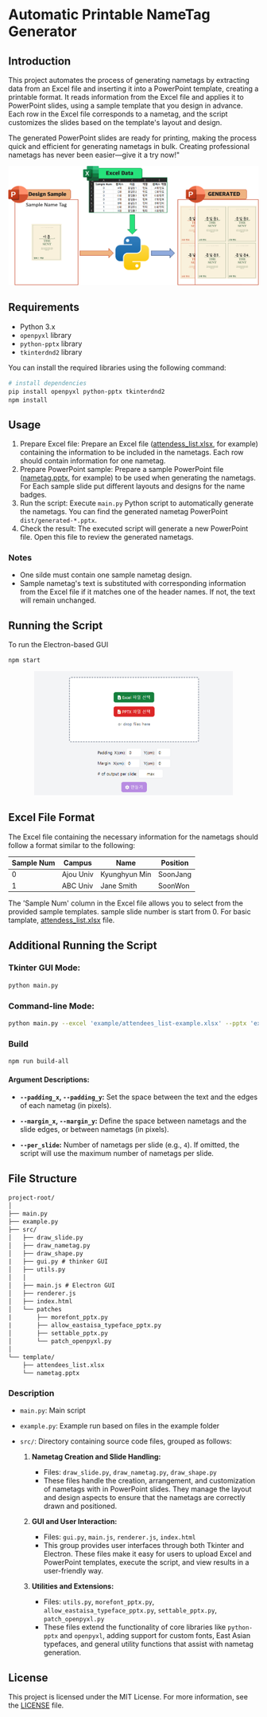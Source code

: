 # Automatic Printable NameTag Generator

## Introduction

This project automates the process of generating nametags by extracting data from an Excel file and inserting it into a PowerPoint template, creating a printable format. It reads information from the Excel file and applies it to PowerPoint slides, using a sample template that you design in advance. Each row in the Excel file corresponds to a nametag, and the script customizes the slides based on the template's layout and design.

The generated PowerPoint slides are ready for printing, making the process quick and efficient for generating nametags in bulk. Creating professional nametags has never been easier—give it a try now!"

![Automatic Printable NameTag Generator Introduction](img/introduction.png)

## Requirements

- Python 3.x
- `openpyxl` library
- `python-pptx` library
- `tkinterdnd2` library

You can install the required libraries using the following command:

```bash
# install dependencies
pip install openpyxl python-pptx tkinterdnd2
npm install
```

## Usage

1. Prepare Excel file: Prepare an Excel file ([attendess_list.xlsx](template/attendess_list.xlsx), for example) containing the information to be included in the nametags. Each row should contain information for one nametag.
2. Prepare PowerPoint sample: Prepare a sample PowerPoint file ([nametag.pptx](template/nametage.pptx), for example) to be used when generating the nametags. For Each sample slide put different layouts and designs for the name badges.
3. Run the script: Execute `main.py` Python script to automatically generate the nametags. You can find the generated nametag PowerPoint `dist/generated-*.pptx`.
4. Check the result: The executed script will generate a new PowerPoint file. Open this file to review the generated nametags.

### Notes

- One silde must contain one sample nametag design.
- Sample nametag's text is substituted with corresponding information from the Excel file if it matches one of the header names. If not, the text will remain unchanged.


## Running the Script
To run the Electron-based GUI

```bash
npm start
```
<div style="text-align: center;"> <img src="img/execution.png" alt="Execution" width="400"> </div>


## Excel File Format

The Excel file containing the necessary information for the nametags should follow a format similar to the following:

| Sample Num | Campus    | Name          | Position |
| ---------- | --------- | ------------- | -------- |
| 0          | Ajou Univ | Kyunghyun Min | SoonJang |
| 1          | ABC Univ  | Jane Smith    | SoonWon  |

The 'Sample Num' column in the Excel file allows you to select from the provided sample templates. sample slide number is start from 0.
For basic tamplate, [attendess_list.xlsx](template/attendess_list.xlsx) file.


## Additional Running the Script


### **Tkinter GUI Mode:**


   ```bash
   python main.py
   ```

### **Command-line Mode:**


   ```bash
   python main.py --excel 'example/attendees_list-example.xlsx' --pptx 'example/nametag-example.pptx' --padding_x 0 --padding_y 0 --margin_x 0 --margin_y 0 --per_slide 4
   ```

### **Build**
   ```bash
   npm run build-all
   ```

#### Argument Descriptions:

- **`--padding_x`, `--padding_y`:** Set the space between the text and the edges of each nametag (in pixels).
  
- **`--margin_x`, `--margin_y`:** Define the space between nametags and the slide edges, or between nametags (in pixels).

- **`--per_slide`:** Number of nametags per slide (e.g., `4`). If omitted, the script will use the maximum number of nametags per slide.

## File Structure

```
project-root/
│
├── main.py
├── example.py
├── src/
│   ├── draw_slide.py
│   ├── draw_nametag.py
│   ├── draw_shape.py
|   ├── gui.py # thinker GUI
│   ├── utils.py
│   │
│   ├── main.js # Electron GUI
│   ├── renderer.js
│   ├── index.html
│   └── patches
|       ├── morefont_pptx.py 
|       ├── allow_eastaisa_typeface_pptx.py
│       ├── settable_pptx.py
│       └── patch_openpyxl.py
│
└── template/
    ├── attendees_list.xlsx
    └── nametag.pptx
```


### Description

- `main.py`: Main script
- `example.py`: Example run based on files in the example folder
- `src/`: Directory containing source code files, grouped as follows:

  1. **Nametag Creation and Slide Handling:**
     - Files: `draw_slide.py`, `draw_nametag.py`, `draw_shape.py`
     - These files handle the creation, arrangement, and customization of nametags with in PowerPoint slides. They manage the layout and design aspects to ensure that the nametags are correctly drawn and positioned.
  
  2. **GUI and User Interaction:**
     - Files: `gui.py`, `main.js`, `renderer.js`, `index.html`
     - This group provides user interfaces through both Tkinter and Electron. These files make it easy for users to upload Excel and PowerPoint templates, execute the script, and view results in a user-friendly way.
  
  3. **Utilities and Extensions:**
     - Files: `utils.py`, `morefont_pptx.py`, `allow_eastaisa_typeface_pptx.py`, `settable_pptx.py`, `patch_openpyxl.py`
     - These files extend the functionality of core libraries like `python-pptx` and `openpyxl`, adding support for custom fonts, East Asian typefaces, and general utility functions that assist with nametag generation.





## License

This project is licensed under the MIT License. For more information, see the [LICENSE](LICENSE) file.
